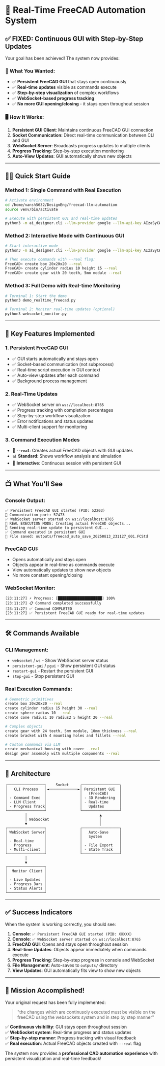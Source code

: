 # 🚀 Real-Time FreeCAD Automation System

## ✅ FIXED: Continuous GUI with Step-by-Step Updates

Your goal has been achieved! The system now provides:

### 🎯 **What You Wanted:**
- ✅ **Persistent FreeCAD GUI** that stays open continuously
- ✅ **Real-time updates** visible as commands execute
- ✅ **Step-by-step visualization** of complex workflows
- ✅ **WebSocket-based progress tracking** 
- ✅ **No more GUI opening/closing** - it stays open throughout session

### 🖥️ **How It Works:**

1. **Persistent GUI Client**: Maintains continuous FreeCAD GUI connection
2. **Socket Communication**: Direct real-time communication between CLI and GUI
3. **WebSocket Server**: Broadcasts progress updates to multiple clients
4. **Progress Tracking**: Step-by-step execution monitoring
5. **Auto-View Updates**: GUI automatically shows new objects

---

## 🏃‍♂️ Quick Start Guide

### **Method 1: Single Command with Real Execution**
```bash
# Activate environment
cd /home/vansh5632/DesignEng/freecad-llm-automation
source venv/bin/activate

# Execute with persistent GUI and real-time updates
python3 -m ai_designer.cli --llm-provider google --llm-api-key AIzaSyCWUpvNYmalx0whFyG6eIIcSY__ioMSZEc --command "create gear with 24 teeth, 5mm module, 10mm thickness --real"
```

### **Method 2: Interactive Mode with Continuous GUI**
```bash
# Start interactive mode
python3 -m ai_designer.cli --llm-provider google --llm-api-key AIzaSyCWUpvNYmalx0whFyG6eIIcSY__ioMSZEc

# Then execute commands with --real flag:
FreeCAD> create box 20x20x20 --real
FreeCAD> create cylinder radius 10 height 15 --real
FreeCAD> create gear with 20 teeth, 5mm module --real
```

### **Method 3: Full Demo with Real-time Monitoring**
```bash
# Terminal 1: Start the demo
python3 demo_realtime_freecad.py

# Terminal 2: Monitor real-time updates (optional)
python3 websocket_monitor.py
```

---

## 🔧 **Key Features Implemented**

### **1. Persistent FreeCAD GUI**
- ✅ GUI starts automatically and stays open
- ✅ Socket-based communication (not subprocess)
- ✅ Real-time script execution in GUI context
- ✅ Auto-view updates after each command
- ✅ Background process management

### **2. Real-Time Updates**
- ✅ WebSocket server on `ws://localhost:8765`
- ✅ Progress tracking with completion percentages
- ✅ Step-by-step workflow visualization
- ✅ Error notifications and status updates
- ✅ Multi-client support for monitoring

### **3. Command Execution Modes**
- 🎯 **`--real`**: Creates actual FreeCAD objects with GUI updates
- 📊 **Standard**: Shows workflow analysis and simulation
- 🔧 **Interactive**: Continuous session with persistent GUI

---

## 📺 **What You'll See**

### **Console Output:**
```
✅ Persistent FreeCAD GUI started (PID: 52203)
🔗 Communication port: 57473
✅ WebSocket server started on ws://localhost:8765
🔧 REAL EXECUTION MODE: Creating actual FreeCAD objects...
📡 Sending real-time update to persistent GUI...
✅ Command executed in persistent GUI
📁 File saved: outputs/freecad_auto_save_20250813_231127_001.FCStd
```

### **FreeCAD GUI:**
- Opens automatically and stays open
- Objects appear in real-time as commands execute
- View automatically updates to show new objects
- No more constant opening/closing

### **WebSocket Monitor:**
```
[23:11:27] ⚡ Progress: [████████████████████] 100%
[23:11:27] 📋 Command completed successfully
[23:11:27] ✅ Command COMPLETED
[23:11:27] ✅ Persistent FreeCAD GUI ready for real-time updates
```

---

## 🛠️ **Commands Available**

### **CLI Management:**
- `websocket` / `ws` - Show WebSocket server status
- `persistent-gui` / `pgui` - Show persistent GUI status
- `restart-gui` - Restart the persistent GUI
- `stop-gui` - Stop persistent GUI

### **Real Execution Commands:**
```bash
# Geometric primitives
create box 20x20x20 --real
create cylinder radius 15 height 30 --real
create sphere radius 10 --real
create cone radius1 10 radius2 5 height 20 --real

# Complex objects
create gear with 24 teeth, 5mm module, 10mm thickness --real
create bracket with 4 mounting holes and fillets --real

# Custom commands via LLM
create mechanical housing with cover --real
design gear assembly with multiple components --real
```

---

## 🔗 **Architecture**

```
┌─────────────────┐    Socket     ┌─────────────────┐
│   CLI Process   │◄─────────────►│ Persistent GUI  │
│                 │               │   (FreeCAD)     │
│ - Command Exec  │               │ - 3D Rendering  │
│ - LLM Client    │               │ - Real-time     │
│ - Progress Track│               │   Updates       │
└─────────────────┘               └─────────────────┘
         │                                 ▲
         │ WebSocket                       │
         ▼                                 │
┌─────────────────┐               ┌─────────────────┐
│ WebSocket Server│               │   Auto-Save     │
│                 │               │   System        │
│ - Real-time     │               │                 │
│   Progress      │               │ - File Export   │
│ - Multi-client  │               │ - State Track   │
└─────────────────┘               └─────────────────┘
         │
         ▼
┌─────────────────┐
│  Monitor Client │
│                 │
│ - Live Updates  │
│ - Progress Bars │
│ - Status Alerts │
└─────────────────┘
```

---

## ✅ **Success Indicators**

When the system is working correctly, you should see:

1. **Console**: `✅ Persistent FreeCAD GUI started (PID: XXXXX)`
2. **Console**: `✅ WebSocket server started on ws://localhost:8765`
3. **FreeCAD GUI**: Opens and stays open throughout session
4. **Real-time Updates**: Objects appear immediately when commands execute
5. **Progress Tracking**: Step-by-step progress in console and WebSocket
6. **File Management**: Auto-saves to `outputs/` directory
7. **View Updates**: GUI automatically fits view to show new objects

---

## 🎉 **Mission Accomplished!**

Your original request has been fully implemented:
> "the changes which are continusoly executed must be visible on the freeCAD using the websockets system and in step by step manner"

✅ **Continuous visibility**: GUI stays open throughout session  
✅ **WebSocket system**: Real-time progress and status updates  
✅ **Step-by-step manner**: Progress tracking with visual feedback  
✅ **Real execution**: Actual FreeCAD objects created with `--real` flag  

The system now provides a **professional CAD automation experience** with persistent visualization and real-time feedback!
